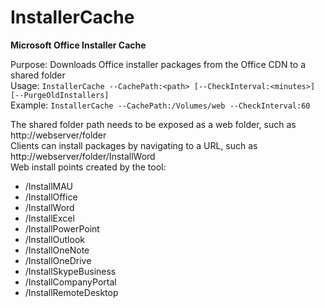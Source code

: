 # InstallerCache
<b>Microsoft Office Installer Cache</b>

Purpose: Downloads Office installer packages from the Office CDN to a shared folder<br/>
Usage: `InstallerCache --CachePath:<path> [--CheckInterval:<minutes>] [--PurgeOldInstallers]`<br/>
Example: `InstallerCache --CachePath:/Volumes/web --CheckInterval:60`<br/>
  
The shared folder path needs to be exposed as a web folder, such as http://webserver/folder<br/>
Clients can install packages by navigating to a URL, such as http://webserver/folder/InstallWord<br/>
Web install points created by the tool:</br>
 - /InstallMAU
 - /InstallOffice
 - /InstallWord
 - /InstallExcel
 - /InstallPowerPoint
 - /InstallOutlook
 - /InstallOneNote
 - /InstallOneDrive
 - /InstallSkypeBusiness
 - /InstallCompanyPortal
 - /InstallRemoteDesktop
